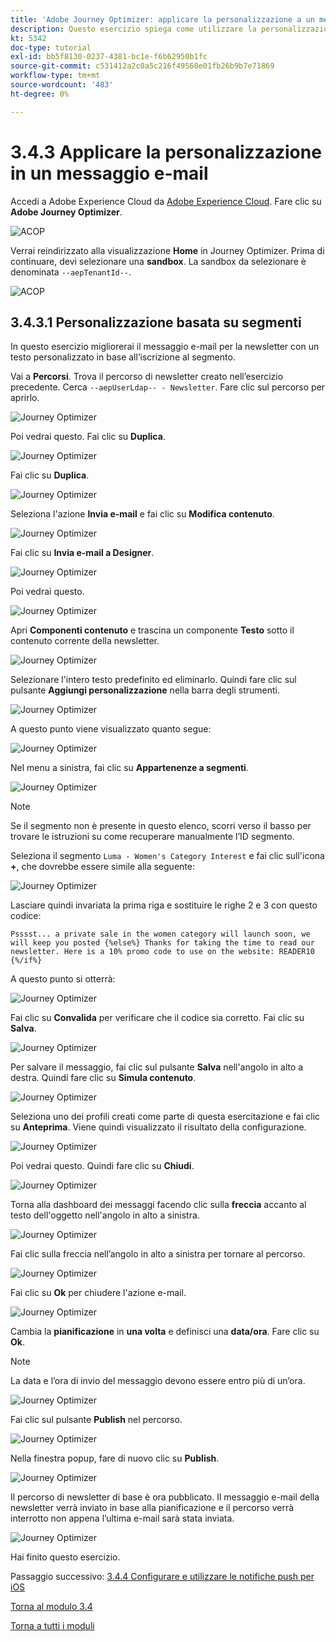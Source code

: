 ```yaml
---
title: 'Adobe Journey Optimizer: applicare la personalizzazione a un messaggio e-mail'
description: Questo esercizio spiega come utilizzare la personalizzazione dei segmenti all’interno di un contenuto e-mail
kt: 5342
doc-type: tutorial
exl-id: bb5f8130-0237-4381-bc1e-f6b62950b1fc
source-git-commit: c531412a2c0a5c216f49560e01fb26b9b7e71869
workflow-type: tm+mt
source-wordcount: '483'
ht-degree: 0%

---
```


# 3.4.3 Applicare la personalizzazione in un messaggio e-mail

Accedi a Adobe Experience Cloud da [Adobe Experience Cloud](https://experience.adobe.com). Fare clic su **Adobe Journey Optimizer**.

![ACOP](./../../../modules/ajo-b2c/module3.1/images/acophome.png)

Verrai reindirizzato alla visualizzazione **Home** in Journey Optimizer. Prima di continuare, devi selezionare una **sandbox**. La sandbox da selezionare è denominata ``--aepTenantId--``.

![ACOP](./../../../modules/ajo-b2c/module3.1/images/acoptriglp.png)

## 3.4.3.1 Personalizzazione basata su segmenti

In questo esercizio migliorerai il messaggio e-mail per la newsletter con un testo personalizzato in base all’iscrizione al segmento.

Vai a **Percorsi**. Trova il percorso di newsletter creato nell’esercizio precedente. Cerca `--aepUserLdap-- - Newsletter`. Fare clic sul percorso per aprirlo.

![Journey Optimizer](./images/sbp1.png)

Poi vedrai questo. Fai clic su **Duplica**.

![Journey Optimizer](./images/sbp2.png)

Fai clic su **Duplica**.

![Journey Optimizer](./images/sbp3.png)

Seleziona l&#39;azione **Invia e-mail** e fai clic su **Modifica contenuto**.

![Journey Optimizer](./images/sbp3a.png)

Fai clic su **Invia e-mail a Designer**.

![Journey Optimizer](./images/sbp4.png)

Poi vedrai questo.

![Journey Optimizer](./images/sbp5.png)

Apri **Componenti contenuto** e trascina un componente **Testo** sotto il contenuto corrente della newsletter.

![Journey Optimizer](./images/sbp6.png)

Selezionare l&#39;intero testo predefinito ed eliminarlo. Quindi fare clic sul pulsante **Aggiungi personalizzazione** nella barra degli strumenti.

![Journey Optimizer](./images/sbp7.png)

A questo punto viene visualizzato quanto segue:

![Journey Optimizer](./images/seg1.png)

Nel menu a sinistra, fai clic su **Appartenenze a segmenti**.

![Journey Optimizer](./images/seg2.png)

>[!NOTE]
>
>Se il segmento non è presente in questo elenco, scorri verso il basso per trovare le istruzioni su come recuperare manualmente l’ID segmento.

Seleziona il segmento `Luma - Women's Category Interest` e fai clic sull&#39;icona **+**, che dovrebbe essere simile alla seguente:

![Journey Optimizer](./images/seg3.png)

Lasciare quindi invariata la prima riga e sostituire le righe 2 e 3 con questo codice:

``
    Psssst... a private sale in the women category will launch soon, we will keep you posted
{%else%}
    Thanks for taking the time to read our newsletter. Here is a 10% promo code to use on the website: READER10
{%/if%}
``

A questo punto si otterrà:

![Journey Optimizer](./images/seg4.png)

Fai clic su **Convalida** per verificare che il codice sia corretto. Fai clic su **Salva**.

![Journey Optimizer](./images/sbp8.png)

Per salvare il messaggio, fai clic sul pulsante **Salva** nell&#39;angolo in alto a destra. Quindi fare clic su **Simula contenuto**.

![Journey Optimizer](./images/sbp9.png)

Seleziona uno dei profili creati come parte di questa esercitazione e fai clic su **Anteprima**. Viene quindi visualizzato il risultato della configurazione.

![Journey Optimizer](./images/sbp10.png)

Poi vedrai questo. Quindi fare clic su **Chiudi**.

![Journey Optimizer](./images/sbp10fff.png)

Torna alla dashboard dei messaggi facendo clic sulla **freccia** accanto al testo dell&#39;oggetto nell&#39;angolo in alto a sinistra.

![Journey Optimizer](./images/sbp11.png)

Fai clic sulla freccia nell’angolo in alto a sinistra per tornare al percorso.

![Journey Optimizer](./images/oc79afff.png)

Fai clic su **Ok** per chiudere l&#39;azione e-mail.

![Journey Optimizer](./images/oc79bfff.png)

Cambia la **pianificazione** in **una volta** e definisci una **data/ora**. Fare clic su **Ok**.

>[!NOTE]
>
>La data e l’ora di invio del messaggio devono essere entro più di un’ora.

![Journey Optimizer](./images/sbp18.png)

Fai clic sul pulsante **Publish** nel percorso.

![Journey Optimizer](./images/sbp19.png)

Nella finestra popup, fare di nuovo clic su **Publish**.

![Journey Optimizer](./images/sbp20.png)

Il percorso di newsletter di base è ora pubblicato. Il messaggio e-mail della newsletter verrà inviato in base alla pianificazione e il percorso verrà interrotto non appena l’ultima e-mail sarà stata inviata.

![Journey Optimizer](./images/sbp20fff.png)

Hai finito questo esercizio.

Passaggio successivo: [3.4.4 Configurare e utilizzare le notifiche push per iOS](./ex4.md)

[Torna al modulo 3.4](./journeyoptimizer.md)

[Torna a tutti i moduli](../../../overview.md)
